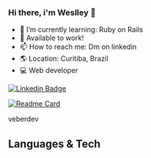 ### Hi there, i'm Weslley 👋

- 🌱 I’m currently learning: Ruby on Rails
- :bee: Available to work!
- 📫 How to reach me: Dm on linkedin
- :earth_americas: Location: Curitiba, Brazil
- :computer: Web developer

[![Linkedin Badge](https://img.shields.io/badge/-Weslley-blue?style=social&logo=Linkedin&logoColor=blue&link=https://www.linkedin.com/in/weslleylucas/)](https://www.linkedin.com/in/weslleylucas/)

[![Readme Card](https://github-readme-stats.vercel.app/api/pin/?username=veberdev&repo=airnbnb_clone)](https://github.com/veberdev/airnbnb_clone)

veberdev

## Languages & Tech
